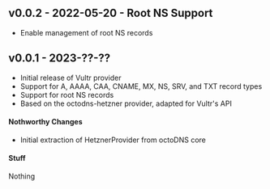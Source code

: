 ## v0.0.2 - 2022-05-20 - Root NS Support

* Enable management of root NS records

## v0.0.1 - 2023-??-??

* Initial release of Vultr provider
* Support for A, AAAA, CAA, CNAME, MX, NS, SRV, and TXT record types
* Support for root NS records
* Based on the octodns-hetzner provider, adapted for Vultr's API

#### Nothworthy Changes

* Initial extraction of HetznerProvider from octoDNS core

#### Stuff

Nothing
